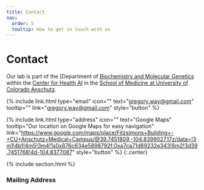```yaml
---
title: Contact
nav:
  order: 5
  tooltip: How to get in touch with us
---
```


# <i class="fas fa-envelope"></i>Contact
Our lab is part of the [Department of [Biochemistry and Molecular Genetics](https://medschool.cuanschutz.edu/biochemistry) within the [Center for Health AI](https://medschool.cuanschutz.edu/ai) in the [School of Medicine at University of Colorado Anschutz](https://medschool.cuanschutz.edu/).

{%
  include link.html
  type="email"
  icon=""
  text="gregory.way@gmail.com"
  tooltip=""
  link="gregory.way@gmail.com"
  style="button"
%}
<!---
{%
  include link.html
  type="phone"
  icon=""
  text="(555) 867-5309"
  tooltip=""
  link="+1-555-867-5309"
  style="button"
%}
-->
{%
  include link.html
  type="address"
  icon=""
  text="Google Maps"
  tooltip="Our location on Google Maps for easy navigation"
  link="https://www.google.com/maps/place/Fitzsimons+Building+-+CU+Anschutz+Medical+Campus/@39.7451809,-104.8399027,17z/data=!3m1!4b1!4m5!3m4!1s0x876c634e5898792f:0xa7ca71d89232e343!8m2!3d39.7451768!4d-104.8377087"
  style="button"
%}
{:.center}

{% include section.html %}

### <i class="fas fa-mail-bulk"></i>Mailing Address

<!---
That St & The Other St  
Porters Lake, NS B3E 1H3  
Canada
{:.center}

{% capture col1 %}
{%
  include figure.html
  image="images/photo.jpg"
  caption="The Center for Wit and Sagacity"
%}
{% endcapture %}
{% capture col2 %}
{%
  include figure.html
  image="images/photo.jpg"
  caption="Department of Metaphor"
%}
{% endcapture %}
{% include two-col.html col1=col1 col2=col2 %}
-->
